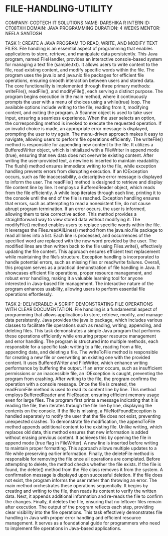 # FILE-HANDLING-UTILITY
COMPANY: CODTECH IT SOLUTIONS 
NAME: DARSHIKA R
INTERN ID: CT08TXH
DOMAIN: JAVA PROGRAMMING
DURATION: 4 WEEKS
MENTOR: NEELA SANTOSH

TASK 1: CREATE A JAVA PROGRAM TO READ, WRITE, AND MODIFY TEXT FILES.
File handling is an essential aspect of programming that enables applications to store, retrieve, and manipulate data persistently. This Java program, named FileHandler, provides an interactive console-based system for managing a text file (sample.txt). It allows users to write content to the file, read existing content, and modify specific words within the file. The program uses the java.io and java.nio.file packages for efficient file operations, ensuring smooth interaction between users and stored data. The core functionality is implemented through three primary methods: writeFile(), readFile(), and modifyFile(), each serving a distinct purpose.
The program begins execution in the main method, where it continuously prompts the user with a menu of choices using a while(true) loop. The available options include writing to the file, reading from it, modifying content, and exiting the program. A Scanner object is used to take user input, ensuring a seamless experience. When the user selects an option, the corresponding method is invoked to execute the requested operation. If an invalid choice is made, an appropriate error message is displayed, prompting the user to try again. The menu-driven approach makes it easy to navigate, allowing users to perform file operations efficiently.
The writeFile() method is responsible for appending new content to the file. It utilizes a BufferedWriter object, which is initialized with a FileWriter in append mode (true), ensuring that new data does not overwrite existing content. After writing the user-provided text, a newline is inserted to maintain readability. The flush() method ensures immediate writing to the file, while exception handling prevents errors from disrupting execution. If an IOException occurs, such as file inaccessibility, a descriptive error message is displayed to inform the user.
The readFile() method is designed to retrieve and display file content line by line. It employs a BufferedReader object, which reads from the file efficiently. A while loop iterates through each line, printing it to the console until the end of the file is reached. Exception handling ensures that errors, such as attempting to read a nonexistent file, do not cause abrupt program termination. If an error occurs, the user is informed, allowing them to take corrective action. This method provides a straightforward way to view stored data without modifying it.
The modifyFile() method enables users to replace specific words within the file. It leverages the Files.readAllLines() method from the java.nio.file package to read all lines into a list. Each line is processed, and occurrences of the specified word are replaced with the new word provided by the user. The modified lines are then written back to the file using Files.write(), effectively updating the file content. This approach ensures efficient text replacement while maintaining the file’s structure. Exception handling is incorporated to handle potential errors, such as missing files or read/write failures.
Overall, this program serves as a practical demonstration of file handling in Java. It showcases efficient file operations, proper resource management, and robust error handling, making it a valuable learning tool for anyone interested in Java-based file management. The interactive nature of the program enhances usability, allowing users to perform essential file operations effortlessly.

TASK 2: DELIVERABLE: A SCRIPT DEMONSTRATING FILE OPERATIONS WITH CLEAR DOCUMENTATION.
File handling is a fundamental aspect of programming that allows applications to store, retrieve, modify, and manage data persistently. Java provides the java.io package, which includes various classes to facilitate file operations such as reading, writing, appending, and deleting files. This task demonstrates a simple Java program that performs these operations efficiently while ensuring proper resource management and error handling. The program is structured into multiple methods, each responsible for a specific task: writing to a file, reading from a file, appending data, and deleting a file.
The writeToFile method is responsible for creating a new file or overwriting an existing one with the provided content. It uses BufferedWriter and FileWriter, which enhance writing performance by buffering the output. If an error occurs, such as insufficient permissions or an inaccessible file, an IOException is caught, preventing the program from crashing. After writing to the file, the program confirms the operation with a console message.
Once the file is created, the readFromFile method is used to read its content line by line. This method employs BufferedReader and FileReader, ensuring efficient memory usage even for large files. The program first prints a message indicating that it is reading the file, then iterates through the file line by line, displaying the contents on the console. If the file is missing, a FileNotFoundException is handled separately to notify the user that the file does not exist, preventing unexpected crashes.
To demonstrate file modification, the appendToFile method appends additional content to the existing file. Unlike writing, which replaces old data, this method ensures that new information is added without erasing previous content. It achieves this by opening the file in append mode (true flag in FileWriter). A new line is inserted before writing to maintain proper formatting. This approach allows multiple updates to a file while preserving earlier information.
Finally, the deleteFile method is responsible for removing the file once all operations are completed. Before attempting to delete, the method checks whether the file exists. If the file is found, the delete() method from the File class removes it from the system. A confirmation message is displayed upon successful deletion. If the file does not exist, the program informs the user rather than throwing an error.
The main method orchestrates these operations sequentially. It begins by creating and writing to the file, then reads its content to verify the written data. Next, it appends additional information and re-reads the file to confirm the changes. Finally, it deletes the file, ensuring that no leftover files remain after execution. The output of the program reflects each step, providing clear visibility into the file operations. This task effectively demonstrates file handling in Java with proper error handling and efficient resource management. It serves as a foundational guide for programmers who need to implement file operations in Java-based applications.
